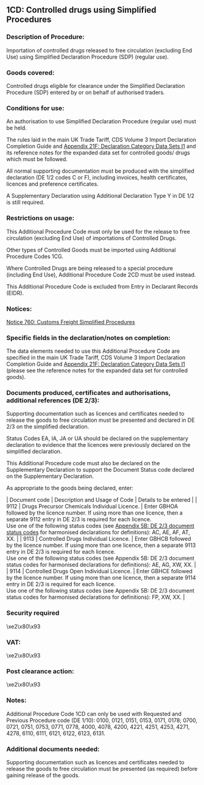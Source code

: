 1CD:  Controlled drugs using Simplified Procedures
----------------------------------------------------

### Description of Procedure:

Importation of controlled drugs released to free circulation (excluding End Use) using Simplified Declaration Procedure (SDP) (regular use).

### Goods covered:

Controlled drugs eligible for clearance under the Simplified Declaration Procedure (SDP) entered by or on behalf of authorised traders.

### Conditions for use:

An authorisation to use Simplified Declaration Procedure (regular use) must be held.

The rules laid in the main UK Trade Tariff, CDS Volume 3 Import Declaration Completion Guide and [Appendix 21F: Declaration Category Data Sets I1](https://www.gov.uk/government/publications/appendix-21-import-declaration-category-data-sets/appendix-21f-declaration-category-data-sets-i1-cf) and its reference notes for the expanded data set for controlled goods/ drugs which must be followed.

All normal supporting documentation must be produced with the simplified declaration (DE 1/2 codes C or F), including invoices, health certificates, licences and preference certificates.

A Supplementary Declaration using Additional Declaration Type Y in DE 1/2 is still required.

### Restrictions on usage:

This Additional Procedure Code must only be used for the release to free circulation (excluding End Use) of importations of Controlled Drugs.

Other types of Controlled Goods must be imported using Additional Procedure Codes 1CG.

Where Controlled Drugs are being released to a special procedure (including End Use), Additional Procedure Code 2CD must be used instead.

This Additional Procedure Code is excluded from Entry in Declarant Records (EIDR).

### Notices:

[Notice 760: Customs Freight Simplified Procedures](https://www.gov.uk/government/publications/vat-notice-760-customs-freight-simplified-procedures)

### Specific fields in the declaration/notes on completion:

The data elements needed to use this Additional Procedure Code are specified in the main UK Trade Tariff, CDS Volume 3 Import Declaration Completion Guide and [Appendix 21F: Declaration Category Data Sets I1](https://www.gov.uk/government/publications/appendix-21-import-declaration-category-data-sets/appendix-21f-declaration-category-data-sets-i1-cf) (please see the reference notes for the expanded data set for controlled goods).

### Documents produced, certificates and authorisations, additional references (DE 2/3):

Supporting documentation such as licences and certificates needed to release the goods to free circulation must be presented and declared in DE 2/3 on the simplified declaration.

Status Codes EA, IA, JA or UA should be declared on the supplementary declaration to evidence that the licences were previously declared on the simplified declaration.

This Additional Procedure code must also be declared on the Supplementary Declaration to support the Document Status code declared on the Supplementary Declaration.

As appropriate to the goods being declared, enter:



  |  Document code |  Description and Usage of Code |  Details to be entered | 
   |  9112 |  Drugs Precursor Chemicals Individual Licence. |  Enter GBHOA followed by the licence number. If using more than one licence, then a separate 9112 entry in DE 2/3 is required for each licence.  
Use one of the following status codes (see [Appendix 5B: DE 2/3 document status codes](https://www.gov.uk/guidance/data-element-23-document-status-codes-of-the-customs-declaration-service-cds) for harmonised declarations for definitions): AC, AE, AF, AT, XX. | 
 |  9113 |  Controlled Drugs Individual Licence. |  Enter GBHCB followed by the licence number. If using more than one licence, then a separate 9113 entry in DE 2/3 is required for each licence.  
Use one of the following status codes (see Appendix 5B: DE 2/3 document status codes for harmonised declarations for definitions): AE, AG, XW, XX. | 
 |  9114 |  Controlled Drugs Open Individual Licence. |  Enter GBHCE followed by the licence number. If using more than one licence, then a separate 9114 entry in DE 2/3 is required for each licence.  
Use one of the following status codes (see Appendix 5B: DE 2/3 document status codes for harmonised declarations for definitions): FP, XW, XX. | 
 
### Security required

\xe2\x80\x93

### VAT:

\xe2\x80\x93

### Post clearance action:

\xe2\x80\x93

### Notes:

Additional Procedure Code 1CD can only be used with Requested and Previous Procedure code (DE 1/10): 0100, 0121, 0151, 0153, 0171, 0178; 0700, 0721, 0751, 0753, 0771, 0778, 4000, 4078, 4200, 4221, 4251, 4253, 4271, 4278, 6110, 6111, 6121, 6122, 6123, 6131.

### Additional documents needed:

Supporting documentation such as licences and certificates needed to release the goods to free circulation must be presented (as required) before gaining release of the goods.

